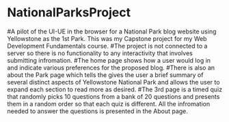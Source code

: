 # NationalParksProject
#A pilot of the UI-UE in the browser for a National Park blog website using Yellowstone as the 1st Park. This was my Capstone project for my Web Development Fundamentals course. 
#The project is not connected to a server so there is no functionality to any interactivity that involves submitting infromation.
#The home page shows how a user would log in and indicate various preferences for the proposed blog.
#There is also an about the Park page which tells the gives the user a brief summary of several distinct aspects of Yellowstone National Park and allows the user to expand each section to read more as desired. 
#The 3rd page is a timed quiz that randomly picks 10 questions from a bank of 20 questions and presents them in a random order so that each quiz is different. All the infromation needed to answer the questions is presented in the About page. 

